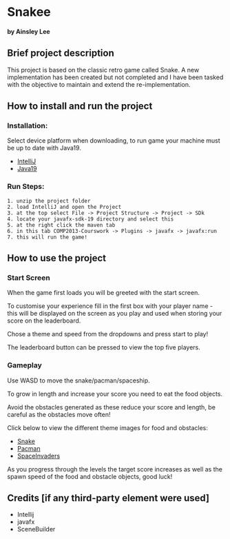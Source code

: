 # Snakee

#### by Ainsley Lee

## Brief project description

This project is based on the classic retro game called Snake. A new implementation has been created but not completed and I have been tasked with the objective to maintain and extend the re-implementation.

## How to install and run the project

### Installation:
Select device platform when downloading, to run game your machine must be up to date with Java19.

* [IntelliJ](https://www.jetbrains.com/idea/download/)
* [Java19](https://www.oracle.com/uk/java/technologies/downloads/#jdk19)

### Run Steps:
```
1. unzip the project folder
2. load IntelliJ and open the Project
3. at the top select File -> Project Structure -> Project -> SDk
4. locate your javafx-sdk-19 directory and select this
5. at the right click the maven tab 
6. in this tab COMP2013-Courswork -> Plugins -> javafx -> javafx:run
7. this will run the game!
```

## How to use the project

### Start Screen

When the game first loads you will be greeted with the start screen.

To customise your experience fill in the first box with your player name - this will be displayed on the screen as you play
and used when storing your score on the leaderboard.

Chose a theme and speed from the dropdowns and press start to play!

The leaderboard button can be pressed to view the top five players.

### Gameplay

Use WASD to move the snake/pacman/spaceship.

To grow in length and increase your score you need to eat the food objects.

Avoid the obstacles generated as these reduce your score and length, be careful as the obstacles move often!

Click below to view the different theme images for food and obstacles:
* [Snake](src/main/resources/com/Snake/images/snake)
* [Pacman](src/main/resources/com/Snake/images/pacman)
* [SpaceInvaders](src/main/resources/com/Snake/images/spaceinvaders)

As you progress through the levels the target score increases as well as the spawn speed of the food and obstacle objects, good luck!


## Credits [if any third-party element were used]

* Intellij
* javafx
* SceneBuilder